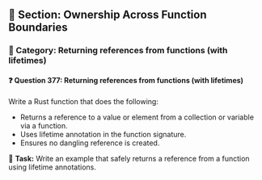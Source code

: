 ## 📘 Section: Ownership Across Function Boundaries
### 🔹 Category: Returning references from functions (with lifetimes)
#### ❓ Question 377: Returning references from functions (with lifetimes)

Write a Rust function that does the following:

- Returns a reference to a value or element from a collection or variable via a function.
- Uses lifetime annotation in the function signature.
- Ensures no dangling reference is created.

🔧 **Task:** Write an example that safely returns a reference from a function using lifetime annotations.
